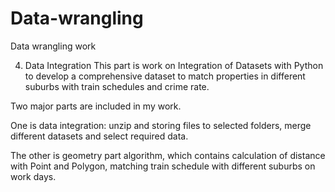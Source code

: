 # Data-wrangling
Data wrangling work 

4. Data Integration 
This part is work on Integration of Datasets with Python to develop a comprehensive dataset to match properties in different suburbs with train schedules and crime rate.

Two major parts are included in my work. 

One is data integration: unzip and storing files to selected folders, merge different datasets and select required data. 

The other is geometry part algorithm, which contains calculation of distance with Point and Polygon, matching train schedule with different suburbs on work days.
